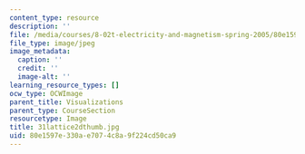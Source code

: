 ```yaml
---
content_type: resource
description: ''
file: /media/courses/8-02t-electricity-and-magnetism-spring-2005/80e1597e330ae7074c8a9f224cd50ca9_31lattice2dthumb.jpg
file_type: image/jpeg
image_metadata:
  caption: ''
  credit: ''
  image-alt: ''
learning_resource_types: []
ocw_type: OCWImage
parent_title: Visualizations
parent_type: CourseSection
resourcetype: Image
title: 31lattice2dthumb.jpg
uid: 80e1597e-330a-e707-4c8a-9f224cd50ca9
---
```

